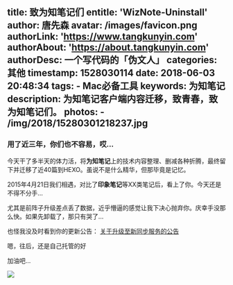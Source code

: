 title: 致为知笔记们
entitle: 'WizNote-Uninstall'
author: 唐先森
avatar: /images/favicon.png
authorLink: 'https://www.tangkunyin.com'
authorAbout: 'https://about.tangkunyin.com'
authorDesc: 一个写代码的「伪文人」
categories: 其他
timestamp: 1528030114
date: 2018-06-03 20:48:34
tags:
    - Mac必备工具
keywords: 为知笔记
description: 为知笔记客户端内容迁移，致青春，致为知笔记们。
photos:
    - /img/2018/15280301218237.jpg
---

### 用了近三年，你们也不容易，哎...

今天干了多半天的体力活，将**为知笔记**上的技术内容整理、删减各种折腾，最终留下并迁移了近40篇到HEXO。虽说不是什么精华，但那毕竟是记忆。

2015年4月21日我们相遇，对比了**印象笔记**等XX类笔记后，看上了你。今天还是不得不分手...

尤其是前阵子升级差点丢了数据，近乎懵逼的感觉让我下决心抛弃你。庆幸手没那么快。如果先卸载了，那只有哭了...

也怪我没及时看到你的更新公告： [关于升级至新同步服务的公告](https://www.wiz.cn/syncserviceupgrade.html)

嗯，往后，还是自己托管的好

加油吧...

![](/img/2018/15280301218237.jpg)


